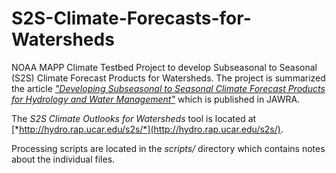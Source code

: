 # S2S-Climate-Forecasts-for-Watersheds
NOAA MAPP Climate Testbed Project to develop Subseasonal to Seasonal (S2S) Climate Forecast Products for Watersheds. The project is summarized the article [*"Developing Subseasonal to Seasonal Climate Forecast Products for Hydrology and Water Management"*](https://onlinelibrary.wiley.com/doi/abs/10.1111/1752-1688.12746) which is published in JAWRA.

The *S2S Climate Outlooks for Watersheds* tool is located at [*http://hydro.rap.ucar.edu/s2s/*](http://hydro.rap.ucar.edu/s2s/).

Processing scripts are located in the *scripts/* directory which contains notes about the individual files. 
